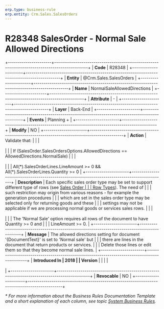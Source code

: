 ```yaml
---
erp.type: business-rule
erp.entity: Crm.Sales.SalesOrders
---
```


# R28348 SalesOrder - Normal Sale Allowed Directions
+----------------------+-----------------------------------------------------------------------------------------------+
| **Code**             | R28348                                                                                        |
+----------------------+-----------------------------------------------------------------------------------------------+
| **Entity**           | @Crm.Sales.SalesOrders                                                                        |
+----------------------+-----------------------------------------------------------------------------------------------+
| **Name**             | NormalSaleAllowedDirections                                                                   |
+----------------------+-----------------------------------------------------------------------------------------------+
| **Attribute**        | \-                                                                                            |
+----------------------+-----------------------------------------------------------------------------------------------+
| **Layer**            | Back-End                                                                                      |
+----------------------+-----------------------------------------------------------------------------------------------+
| **Events**           | Planning +                                                                                    |
+----------------------+-----------------------------------------------------------------------------------------------+
| **Modify**           | NO                                                                                            |
+----------------------+-----------------------------------------------------------------------------------------------+
| **Action**           | Validate that:                                                                                |
|                      | <br/><br/>                                                                                    |
|                      | If (SalesOrder.SalesOrdersOptions.AllowedDirections == AllowedDirections.NormalSale)          |
|                      | <br/><br/>                                                                                    |
|                      | All(\*).SalesOrderLines.LineAmount \>= 0 && All(\*).SalesOrderLines.Quantity \>= 0            |
+----------------------+-----------------------------------------------------------------------------------------------+
| **Description**      | Each specific sales order type may be set to support different type of rows (see [Sales Order |
|                      | Row Types](https://confluence.erp.net/display/techdoc/Sales+Order+Row+Types)). The need of    |
|                      | such restriction may origin from various reasons - for example the generation procedures      |
|                      | which are set in the sales order type may be selected only for returning goods and these      |
|                      | settings may not be applicable if we are processing normal goods or services sales rows.      |
|                      | <br/><br/>                                                                                    |
|                      | The \'Normal Sale\' option requires all rows of the document to have Quantity \>= 0 and       |
|                      | LineAmount \>= 0.                                                                             |
+----------------------+-----------------------------------------------------------------------------------------------+
| **Message**          | The allowed directions setting for document \'{DocumentText}\' is set to \'Normal sale\' but  |
|                      | there are lines in the document that return products or services.                             |
|                      | Delete those lines or edit them so that they become normal sale lines.                        |
+----------------------+-----------------------------------------------------------------------------------------------+
| **Introduced In      | 2018                                                                                          |
| Version**            |                                                                                               |
|                      | <br/><br/>                                                                                    |
+----------------------+-----------------------------------------------------------------------------------------------+
| **Revocable**        | NO                                                                                            |
+----------------------+-----------------------------------------------------------------------------------------------+

*\* For more information about the Business Rules Documentation Template and a short explanation of each column, see
topic [System Business Rules](../templates/template-description-system-business-rules.md).*
